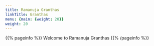 ```yaml
---
title: Ramanuja Granthas
linkTitle: Granthas
menu: {main: {weight: 20}}
weight: 20
---
```


{{% pageinfo %}}
Welcome to Ramanuja Granthas
{{% /pageinfo %}}


